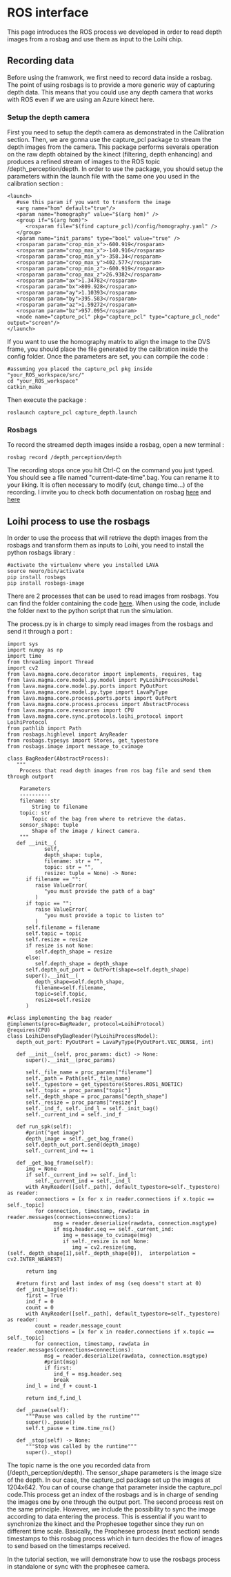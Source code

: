 # ROS interface

This page introduces the ROS process we developed in order to read depth images from a rosbag and use them as input to the Loihi chip.

## Recording data

Before using the framwork, we first need to record data inside a rosbag. The point of using rosbags is to provide a more generic way of capturing depth data. This means that you could use any depth camera that works with ROS even if we are using an Azure kinect here.

### Setup the depth camera

First you need to setup the depth camera as demonstrated in the Calibration section. Then, we are gonna use the capture_pcl package to stream the depth images from the camera. This package performs severals operation on the raw depth obtained by the kinect (filtering, depth enhancing) and produces a refined stream of images to the ROS topic /depth_perception/depth. In order to use the package, you should setup the parameters within the launch file with the same one you used in the calibration section :
```
<launch>
   #use this param if you want to transform the image
   <arg name="hom" default="true"/>
   <param name="homography" value="$(arg hom)" />
   <group if="$(arg hom)">
      <rosparam file="$(find capture_pcl)/config/homography.yaml" />
   </group>
   <param name="init_params" type="bool" value="true" />
   <rosparam param="crop_min_x">-600.919</rosparam>
   <rosparam param="crop_max_x">-140.916</rosparam>
   <rosparam param="crop_min_y">-358.34</rosparam>
   <rosparam param="crop_max_y">402.577</rosparam>
   <rosparam param="crop_min_z">-600.919</rosparam>
   <rosparam param="crop_max_z">26.9382</rosparam>
   <rosparam param="ax">1.34782</rosparam>
   <rosparam param="bx">809.928</rosparam>
   <rosparam param="ay">1.10393</rosparam>
   <rosparam param="by">395.583</rosparam>
   <rosparam param="az">1.59272</rosparam>
   <rosparam param="bz">957.095</rosparam>
   <node name="capture_pcl" pkg="capture_pcl" type="capture_pcl_node" output="screen"/>
</launch>
```
If you want to use the homography matrix to align the image to the DVS frame, you should place the file generated by the calibration inside the config folder.
Once the parameters are set, you can compile the code :
```
#assuming you placed the capture_pcl pkg inside "your_ROS_workspace/src/"
cd "your_ROS_workspace"
catkin_make
```
Then execute the package :
```
roslaunch capture_pcl capture_depth.launch
```

### Rosbags

To record the streamed depth images inside a rosbag, open a new terminal :
```
rosbag record /depth_perception/depth
```
The recording stops once you hit Ctrl-C on the command you just typed.
You should see a file named "current-date-time".bag. You can rename it to your liking. It is often necessary to modify (cut, change time...) of the recording. I invite you to check both documentation on rosbag [here](https://wiki.ros.org/rosbag/Tutorials/Recording%20and%20playing%20back%20data) and [here](https://wiki.ros.org/rosbag/Commandline)

## Loihi process to use the rosbags

In order to use the process that will retrieve the depth images from the rosbags and transform them as inputs to Loihi, you need to install the python rosbags library :

```
#activate the virtualenv where you installed LAVA
source neuro/bin/activate
pip install rosbags
pip install rosbags-image
```

There are 2 processes that can be used to read images from rosbags. You can find the folder containing the code [here](https://github.com/rouzinho/Neuromorphic-Computing/tree/main/src/bags_reader). When using the code, include the folder next to the python script that run the simulation.

The process.py is in charge to simply read images from the rosbags and send it through a port :
```
import sys
import numpy as np
import time
from threading import Thread
import cv2
from lava.magma.core.decorator import implements, requires, tag
from lava.magma.core.model.py.model import PyLoihiProcessModel
from lava.magma.core.model.py.ports import PyOutPort
from lava.magma.core.model.py.type import LavaPyType
from lava.magma.core.process.ports.ports import OutPort
from lava.magma.core.process.process import AbstractProcess
from lava.magma.core.resources import CPU
from lava.magma.core.sync.protocols.loihi_protocol import LoihiProtocol
from pathlib import Path
from rosbags.highlevel import AnyReader
from rosbags.typesys import Stores, get_typestore
from rosbags.image import message_to_cvimage

class BagReader(AbstractProcess):
   """
    Process that read depth images from ros bag file and send them through outport 

    Parameters
    ----------
    filename: str
        String to filename
    topic: str
        Topic of the bag from where to retrieve the datas.
    sensor_shape: tuple
        Shape of the image / kinect camera.
    """
   def __init__(
            self,
            depth_shape: tuple,
            filename: str = "",
            topic: str = "",
            resize: tuple = None) -> None:
      if filename == "":
         raise ValueError(
            "you must provide the path of a bag"
         )
      if topic == "":
         raise ValueError(
            "you must provide a topic to listen to"
         )
      self.filename = filename
      self.topic = topic
      self.resize = resize
      if resize is not None:
         self.depth_shape = resize
      else:
         self.depth_shape = depth_shape
      self.depth_out_port = OutPort(shape=self.depth_shape)
      super().__init__(
         depth_shape=self.depth_shape,
         filename=self.filename,
         topic=self.topic,
         resize=self.resize
      )

#class implementing the bag reader
@implements(proc=BagReader, protocol=LoihiProtocol)
@requires(CPU)
class LoihiDensePyBagReader(PyLoihiProcessModel):
   depth_out_port: PyOutPort = LavaPyType(PyOutPort.VEC_DENSE, int)

   def __init__(self, proc_params: dict) -> None:
      super().__init__(proc_params)

      self._file_name = proc_params["filename"]
      self._path = Path(self._file_name)
      self._typestore = get_typestore(Stores.ROS1_NOETIC) 
      self._topic = proc_params["topic"]
      self._depth_shape = proc_params["depth_shape"]
      self._resize = proc_params["resize"]
      self._ind_f, self._ind_l = self._init_bag()
      self._current_ind = self._ind_f

   def run_spk(self):
      #print("get image")
      depth_image = self._get_bag_frame()
      self.depth_out_port.send(depth_image)
      self._current_ind += 1

   def _get_bag_frame(self):
      img = None
      if self._current_ind >= self._ind_l:
         self._current_ind = self._ind_l
      with AnyReader([self._path], default_typestore=self._typestore) as reader:
         connections = [x for x in reader.connections if x.topic == self._topic]
         for connection, timestamp, rawdata in reader.messages(connections=connections):
               msg = reader.deserialize(rawdata, connection.msgtype)
               if msg.header.seq == self._current_ind:
                  img = message_to_cvimage(msg)
                  if self._resize is not None:
                     img = cv2.resize(img, (self._depth_shape[1],self._depth_shape[0]),  interpolation = cv2.INTER_NEAREST)
               
      return img

   #return first and last index of msg (seq doesn't start at 0)
   def _init_bag(self):
      first = True
      ind_f = 0
      count = 0
      with AnyReader([self._path], default_typestore=self._typestore) as reader:
         count = reader.message_count
         connections = [x for x in reader.connections if x.topic == self._topic]
         for connection, timestamp, rawdata in reader.messages(connections=connections):
            msg = reader.deserialize(rawdata, connection.msgtype)
            #print(msg)
            if first:
               ind_f = msg.header.seq
               break
      ind_l = ind_f + count-1

      return ind_f,ind_l
   
   def _pause(self):
      """Pause was called by the runtime"""
      super()._pause()
      self.t_pause = time.time_ns()

   def _stop(self) -> None:
      """Stop was called by the runtime"""
      super()._stop()
```
 The topic name is the one you recorded data from (/depth_perception/depth). The sensor_shape parameters is the image size of the depth. In our case, the capture_pcl package set up the images at 1204x642. You can of course change that parameter inside the capture_pcl code.This process get an index of the rosbags and is in charge of sending the images one by one through the output port.
The second process rest on the same principle. However, we include the possibility to sync the image according to data entering the process. This is essential if you want to synchronize the kinect and the Prophesee together since they run on different time scale.
Basically, the Prophesee process (next section) sends timestamps to this rosbag process which in turn decides the flow of images to send based on the timestamps received. 

In the tutorial section, we will demonstrate how to use the rosbags process in standalone or sync with the prophesee camera.